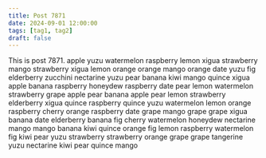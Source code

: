 ```yaml
---
title: Post 7871
date: 2024-09-01 12:00:00
tags: [tag1, tag2]
draft: false
---
```

This is post 7871.
apple
yuzu
watermelon
raspberry
lemon
xigua
strawberry
mango
strawberry
xigua
lemon
orange
orange
mango
orange
date
yuzu
fig
elderberry
zucchini
nectarine
yuzu
pear
banana
kiwi
mango
quince
xigua
apple
banana
raspberry
honeydew
raspberry
date
pear
lemon
watermelon
strawberry
grape
apple
pear
banana
apple
pear
lemon
strawberry
elderberry
xigua
quince
raspberry
quince
yuzu
watermelon
lemon
orange
raspberry
cherry
orange
raspberry
date
grape
mango
grape
grape
xigua
banana
date
elderberry
banana
fig
cherry
watermelon
honeydew
nectarine
mango
mango
banana
kiwi
quince
orange
fig
lemon
raspberry
watermelon
fig
kiwi
pear
yuzu
strawberry
strawberry
orange
grape
grape
tangerine
yuzu
nectarine
kiwi
pear
quince
mango
